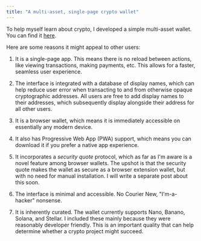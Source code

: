 ```yaml
---
title: "A multi-asset, single-page crypto wallet"
---
```


To help myself learn about crypto, I developed a simple multi-asset wallet. You can find it [here](https://warashibetrader.github.io/crypto/wallet).

Here are some reasons it might appeal to other users:

1. It is a single-page app. This means there is no reload between actions, like viewing transactions, making payments, etc. This allows for a faster, seamless user experience.

2. The interface is integrated with a database of display names, which can help reduce user error when transacting to and from otherwise opaque cryptographic addresses. All users are free to add display names to their addresses, which subsequently display alongside their address for all other users.

3. It is a browser wallet, which means it is immediately accessible on essentially any modern device.

4. It also has Progressive Web App (PWA) support, which means you can download it if you prefer a native app experience.

5. It incorporates a _security quote_ protocol, which as far as I'm aware is a novel feature among browser wallets. The upshot is that the security quote makes the wallet as secure as a browser extension wallet, but with no need for manual installation. I will write a separate post about this soon.

6. The interface is minimal and accessible. No Courier New, "I'm-a-hacker" nonsense.

7. It is inherently curated. The wallet currently supports Nano, Banano, Solana, and Stellar. I included these mainly because they were reasonably developer friendly. This is an important quality that can help determine whether a crypto project might succeed.
 
